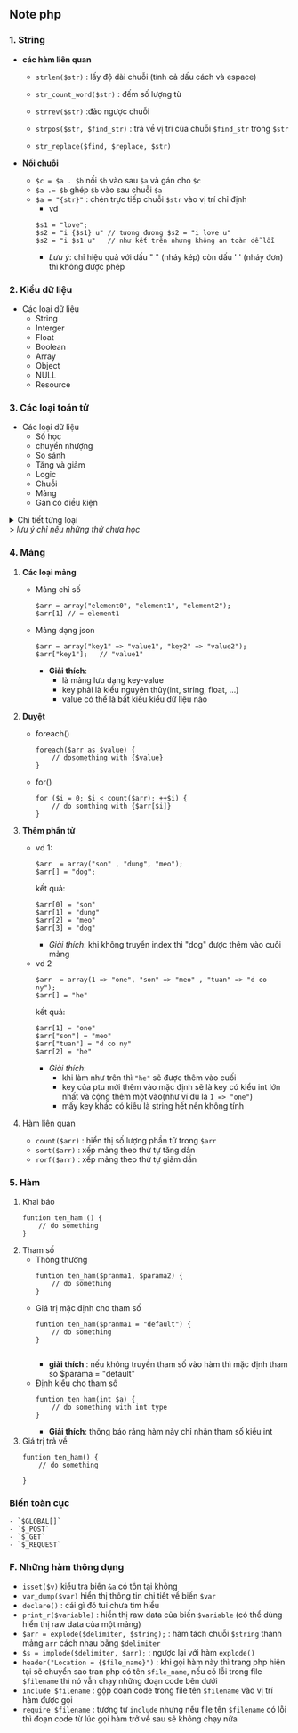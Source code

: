 ## Note php

### 1. String
- __các hàm liên quan__

    - `strlen($str)` : lấy độ dài chuỗi (tính cả dấu cách và espace)

    - `str_count_word($str)` : đếm số lượng từ

    - `strrev($str)` :đảo ngược chuỗi

    - `strpos($str, $find_str)` :  trả về vị trí của chuỗi `$find_str` trong `$str`

    - `str_replace($find, $replace, $str)`

- __Nối chuỗi__
    - `$c = $a . $b` nối `$b` vào sau `$a` và gán cho `$c`
    - `$a .= $b` ghép `$b` vào sau chuỗi `$a`
    - `$a = "{str}"` : chèn trực tiếp chuỗi `$str` vào vị trí chỉ định
        - vd
        ```
        $s1 = "love";
        $s2 = "i {$s1} u" // tương đương $s2 = "i love u"
        $s2 = "i $s1 u"   // như kết trên nhưng không an toàn dễ lỗi
        ```
        - _Lưu ý_: chỉ hiệu quả với dấu " " (nháy kép) còn dấu ' ' (nháy đơn) thì không được phép


### 2. Kiểu dữ liệu
- Các loại dữ liệu
    - String
    - Interger
    - Float
    - Boolean
    - Array
    - Object
    - NULL
    - Resource

### 3. Các loại toán tử
- Các loại dữ liệu
    - Số học
    - chuyển nhượng
    - So sánh
    - Tăng và giảm
    - Logic
    - Chuỗi
    - Mảng
    - Gán có điều kiện
<details>
    <summary> Chi tiết từng loại <br>
        > <i>lưu ý chỉ nêu những thứ chưa học</i>
    </summary>

- So sánh
    - Không so sánh type
        - `==` 
        - `!=` 
    - So sánh type
        - `===`
        - `!==`
- Logic
    - `or` hoặc 
    - `and` và
    - `xor: (true xor false) = true;  (false xor true) == true`
- Toán tử chuỗi
    - `$c = $a . $b` nối `$b` vào sau `$a` và gán cho `$c`
    - `$a .= $b` ghép `$b` vào sau chuỗi `$a`
    
</details>

### 4. Mảng
1. __Các loại mảng__
    - Mảng chỉ số
         ```
        $arr = array("element0", "element1", "element2");
        $arr[1] // = element1
        ```
    - Mảng dạng json
        ```
        $arr = array("key1" => "value1", "key2" => "value2");
        $arr["key1"];   // "value1"
        ```
        - __Giải thích__: 
            - là mảng lưu dạng key-value
            - key phải là kiểu nguyên thủy(int, string, float, ...) 
            - value có thể là bất kiểu kiểu dữ liệu nào
2. __Duyệt__
    - foreach()
        ```
        foreach($arr as $value) {
            // dosomething with {$value}
        }
        ```
    - for()
        ```
        for ($i = 0; $i < count($arr); ++$i) {
            // do somthing with {$arr[$i]}
        }
        ```
3. __Thêm phần tử__
    - vd 1:
        ```
        $arr  = array("son" , "dung", "meo");
        $arr[] = "dog";
        ```
        kết quả:
        ```
        $arr[0] = "son"
        $arr[1] = "dung"
        $arr[2] = "meo"
        $arr[3] = "dog"
        ```
        - _Giải thích_: khi không truyền index thì "dog" được thêm vào cuối mảng
    - vd 2 
        ```
        $arr  = array(1 => "one", "son" => "meo" , "tuan" => "d co ny");
        $arr[] = "he"
        ```
        kết quả:
        ```
        $arr[1] = "one"
        $arr["son"] = "meo"
        $arr["tuan"] = "d co ny"
        $arr[2] = "he"
        ```
        - _Giải thích_: 
            - khi làm như trên thì `"he"`  sẽ được thêm vào cuối
            - key của ptu mới thêm vào mặc định sẽ là key có kiểu int lớn nhất và cộng thêm một vào(như ví dụ là `1 => "one"`)
            - mấy key khác có kiểu là string hết nên không tính


4. Hàm liên quan
    - `count($arr)` : hiển thị số lượng phần tử trong `$arr`
    - `sort($arr)` : xếp mảng theo thứ tự tăng dần
    - `rorf($arr)` : xếp mảng theo thứ tự giảm dần

### 5. Hàm
1. Khai báo
    ```
    funtion ten_ham () {
        // do something
    }
    ```
2. Tham số
    - Thông thường
        ```
        funtion ten_ham($pranma1, $parama2) {
            // do something
        }
        ```
    - Giá trị mặc định cho tham số
        ```
        funtion ten_ham($pranma1 = "default") {
            // do something
        }
         
        ```
        - __giải thích__ :  nếu không truyền tham số vào hàm thì  mặc định tham só $parama = "default" 
    - Định kiểu cho tham số
        ```
        funtion ten_ham(int $a) {
            // do something with int type
        }
        ```
        - __Giải thích__: thông báo rằng hàm này chỉ nhận tham số kiểu int
3. Giá trị trả về
    ```
    funtion ten_ham() {
        // do something

    }
    ```
### Biến toàn cục
    - `$GLOBAL[]`
    - `$_POST`
    - `$_GET`
    - `$_REQUEST`
### F. Những hàm thông dụng
- `isset($v)` kiểu tra biến `&a` có tồn tại không
- `var_dump($var)` hiển thị thông tin chi tiết về biến `$var`
- `declare()` : cái gì đó tui chưa tìm hiểu
- `print_r($variable)` : hiển thị raw data của biến `$variable` (có thể dùng hiển thị raw data của một mảng)
- `$arr = explode($delimiter, $string);` : hàm tách chuỗi `$string`  thành mảng `arr` cách nhau bằng `$delimiter`
- `$s = implode($delimiter, $arr);` : ngược lại với hàm `explode()`
- `header("Location = {$file_name}")` : khi gọi hàm này thì trang php hiện tại sẽ chuyển sao tran php có tên `$file_name`, nếu có lỗi trong file `$filename` thì nó vẫn chạy những đoạn code bên dưới
- `include $filename` : gộp đoạn code trong file tên `$filename` vào vị trí hàm được gọi
- `require $filename` : tương tự `include` nhưng nếu file tên `$filename` có lỗi thì đoạn code từ lúc gọi hàm trở về sau sẽ không chạy nữa
